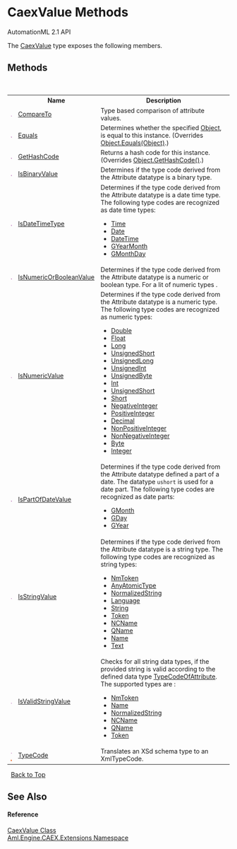 # CaexValue Methods
AutomationML 2.1 API 

The <a href="T_Aml_Engine_CAEX_Extensions_CaexValue">CaexValue</a> type exposes the following members.


## Methods
&nbsp;<table><tr><th></th><th>Name</th><th>Description</th></tr><tr><td>![Public method](media/pubmethod.gif "Public method")</td><td><a href="M_Aml_Engine_CAEX_Extensions_CaexValue_CompareTo">CompareTo</a></td><td>
Type based comparison of attribute values.</td></tr><tr><td>![Public method](media/pubmethod.gif "Public method")</td><td><a href="M_Aml_Engine_CAEX_Extensions_CaexValue_Equals">Equals</a></td><td>
Determines whether the specified <a href="https://docs.microsoft.com/dotnet/api/system.object" target="_parent" rel="noopener noreferrer">Object</a>, is equal to this instance.
 (Overrides <a href="https://docs.microsoft.com/dotnet/api/system.object.equals#System_Object_Equals_System_Object_" target="_parent" rel="noopener noreferrer">Object.Equals(Object)</a>.)</td></tr><tr><td>![Public method](media/pubmethod.gif "Public method")</td><td><a href="M_Aml_Engine_CAEX_Extensions_CaexValue_GetHashCode">GetHashCode</a></td><td>
Returns a hash code for this instance.
 (Overrides <a href="https://docs.microsoft.com/dotnet/api/system.object.gethashcode#System_Object_GetHashCode" target="_parent" rel="noopener noreferrer">Object.GetHashCode()</a>.)</td></tr><tr><td>![Public method](media/pubmethod.gif "Public method")</td><td><a href="M_Aml_Engine_CAEX_Extensions_CaexValue_IsBinaryValue">IsBinaryValue</a></td><td>
Determines if the type code derived from the Attribute datatype is a binary type.</td></tr><tr><td>![Public method](media/pubmethod.gif "Public method")</td><td><a href="M_Aml_Engine_CAEX_Extensions_CaexValue_IsDateTimeType">IsDateTimeType</a></td><td>
Determines if the type code derived from the Attribute datatype is a date time type. The following type codes are recognized as date time types:
&nbsp;<ul><li><a href="https://docs.microsoft.com/dotnet/api/system.xml.schema.xmltypecode" target="_parent" rel="noopener noreferrer">Time</a></li><li><a href="https://docs.microsoft.com/dotnet/api/system.xml.schema.xmltypecode" target="_parent" rel="noopener noreferrer">Date</a></li><li><a href="https://docs.microsoft.com/dotnet/api/system.xml.schema.xmltypecode" target="_parent" rel="noopener noreferrer">DateTime</a></li><li><a href="https://docs.microsoft.com/dotnet/api/system.xml.schema.xmltypecode" target="_parent" rel="noopener noreferrer">GYearMonth</a></li><li><a href="https://docs.microsoft.com/dotnet/api/system.xml.schema.xmltypecode" target="_parent" rel="noopener noreferrer">GMonthDay</a></li></ul></td></tr><tr><td>![Public method](media/pubmethod.gif "Public method")</td><td><a href="M_Aml_Engine_CAEX_Extensions_CaexValue_IsNumericOrBooleanValue">IsNumericOrBooleanValue</a></td><td>
Determines if the type code derived from the Attribute datatype is a numeric or boolean type. For a lit of numeric types .</td></tr><tr><td>![Public method](media/pubmethod.gif "Public method")</td><td><a href="M_Aml_Engine_CAEX_Extensions_CaexValue_IsNumericValue">IsNumericValue</a></td><td>
Determines if the type code derived from the Attribute datatype is a numeric type. The following type codes are recognized as numeric types:
&nbsp;<ul><li><a href="https://docs.microsoft.com/dotnet/api/system.xml.schema.xmltypecode" target="_parent" rel="noopener noreferrer">Double</a></li><li><a href="https://docs.microsoft.com/dotnet/api/system.xml.schema.xmltypecode" target="_parent" rel="noopener noreferrer">Float</a></li><li><a href="https://docs.microsoft.com/dotnet/api/system.xml.schema.xmltypecode" target="_parent" rel="noopener noreferrer">Long</a></li><li><a href="https://docs.microsoft.com/dotnet/api/system.xml.schema.xmltypecode" target="_parent" rel="noopener noreferrer">UnsignedShort</a></li><li><a href="https://docs.microsoft.com/dotnet/api/system.xml.schema.xmltypecode" target="_parent" rel="noopener noreferrer">UnsignedLong</a></li><li><a href="https://docs.microsoft.com/dotnet/api/system.xml.schema.xmltypecode" target="_parent" rel="noopener noreferrer">UnsignedInt</a></li><li><a href="https://docs.microsoft.com/dotnet/api/system.xml.schema.xmltypecode" target="_parent" rel="noopener noreferrer">UnsignedByte</a></li><li><a href="https://docs.microsoft.com/dotnet/api/system.xml.schema.xmltypecode" target="_parent" rel="noopener noreferrer">Int</a></li><li><a href="https://docs.microsoft.com/dotnet/api/system.xml.schema.xmltypecode" target="_parent" rel="noopener noreferrer">UnsignedShort</a></li><li><a href="https://docs.microsoft.com/dotnet/api/system.xml.schema.xmltypecode" target="_parent" rel="noopener noreferrer">Short</a></li><li><a href="https://docs.microsoft.com/dotnet/api/system.xml.schema.xmltypecode" target="_parent" rel="noopener noreferrer">NegativeInteger</a></li><li><a href="https://docs.microsoft.com/dotnet/api/system.xml.schema.xmltypecode" target="_parent" rel="noopener noreferrer">PositiveInteger</a></li><li><a href="https://docs.microsoft.com/dotnet/api/system.xml.schema.xmltypecode" target="_parent" rel="noopener noreferrer">Decimal</a></li><li><a href="https://docs.microsoft.com/dotnet/api/system.xml.schema.xmltypecode" target="_parent" rel="noopener noreferrer">NonPositiveInteger</a></li><li><a href="https://docs.microsoft.com/dotnet/api/system.xml.schema.xmltypecode" target="_parent" rel="noopener noreferrer">NonNegativeInteger</a></li><li><a href="https://docs.microsoft.com/dotnet/api/system.xml.schema.xmltypecode" target="_parent" rel="noopener noreferrer">Byte</a></li><li><a href="https://docs.microsoft.com/dotnet/api/system.xml.schema.xmltypecode" target="_parent" rel="noopener noreferrer">Integer</a></li></ul></td></tr><tr><td>![Public method](media/pubmethod.gif "Public method")</td><td><a href="M_Aml_Engine_CAEX_Extensions_CaexValue_IsPartOfDateValue">IsPartOfDateValue</a></td><td>
Determines if the type code derived from the Attribute datatype defined a part of a date. The datatype `ushort` is used for a date part. The following type codes are recognized as date parts:
&nbsp;<ul><li><a href="https://docs.microsoft.com/dotnet/api/system.xml.schema.xmltypecode" target="_parent" rel="noopener noreferrer">GMonth</a></li><li><a href="https://docs.microsoft.com/dotnet/api/system.xml.schema.xmltypecode" target="_parent" rel="noopener noreferrer">GDay</a></li><li><a href="https://docs.microsoft.com/dotnet/api/system.xml.schema.xmltypecode" target="_parent" rel="noopener noreferrer">GYear</a></li></ul></td></tr><tr><td>![Public method](media/pubmethod.gif "Public method")</td><td><a href="M_Aml_Engine_CAEX_Extensions_CaexValue_IsStringValue">IsStringValue</a></td><td>
Determines if the type code derived from the Attribute datatype is a string type. The following type codes are recognized as string types:
&nbsp;<ul><li><a href="https://docs.microsoft.com/dotnet/api/system.xml.schema.xmltypecode" target="_parent" rel="noopener noreferrer">NmToken</a></li><li><a href="https://docs.microsoft.com/dotnet/api/system.xml.schema.xmltypecode" target="_parent" rel="noopener noreferrer">AnyAtomicType</a></li><li><a href="https://docs.microsoft.com/dotnet/api/system.xml.schema.xmltypecode" target="_parent" rel="noopener noreferrer">NormalizedString</a></li><li><a href="https://docs.microsoft.com/dotnet/api/system.xml.schema.xmltypecode" target="_parent" rel="noopener noreferrer">Language</a></li><li><a href="https://docs.microsoft.com/dotnet/api/system.xml.schema.xmltypecode" target="_parent" rel="noopener noreferrer">String</a></li><li><a href="https://docs.microsoft.com/dotnet/api/system.xml.schema.xmltypecode" target="_parent" rel="noopener noreferrer">Token</a></li><li><a href="https://docs.microsoft.com/dotnet/api/system.xml.schema.xmltypecode" target="_parent" rel="noopener noreferrer">NCName</a></li><li><a href="https://docs.microsoft.com/dotnet/api/system.xml.schema.xmltypecode" target="_parent" rel="noopener noreferrer">QName</a></li><li><a href="https://docs.microsoft.com/dotnet/api/system.xml.schema.xmltypecode" target="_parent" rel="noopener noreferrer">Name</a></li><li><a href="https://docs.microsoft.com/dotnet/api/system.xml.schema.xmltypecode" target="_parent" rel="noopener noreferrer">Text</a></li></ul></td></tr><tr><td>![Public method](media/pubmethod.gif "Public method")</td><td><a href="M_Aml_Engine_CAEX_Extensions_CaexValue_IsValidStringValue">IsValidStringValue</a></td><td>
Checks for all string data types, if the provided string is valid according to the defined data type <a href="P_Aml_Engine_CAEX_Extensions_CaexValue_TypeCodeOfAttribute">TypeCodeOfAttribute</a>. The supported types are :
&nbsp;<ul><li><a href="https://docs.microsoft.com/dotnet/api/system.xml.schema.xmltypecode" target="_parent" rel="noopener noreferrer">NmToken</a></li><li><a href="https://docs.microsoft.com/dotnet/api/system.xml.schema.xmltypecode" target="_parent" rel="noopener noreferrer">Name</a></li><li><a href="https://docs.microsoft.com/dotnet/api/system.xml.schema.xmltypecode" target="_parent" rel="noopener noreferrer">NormalizedString</a></li><li><a href="https://docs.microsoft.com/dotnet/api/system.xml.schema.xmltypecode" target="_parent" rel="noopener noreferrer">NCName</a></li><li><a href="https://docs.microsoft.com/dotnet/api/system.xml.schema.xmltypecode" target="_parent" rel="noopener noreferrer">QName</a></li><li><a href="https://docs.microsoft.com/dotnet/api/system.xml.schema.xmltypecode" target="_parent" rel="noopener noreferrer">Token</a></li></ul></td></tr><tr><td>![Public method](media/pubmethod.gif "Public method")![Static member](media/static.gif "Static member")</td><td><a href="M_Aml_Engine_CAEX_Extensions_CaexValue_TypeCode">TypeCode</a></td><td>
Translates an XSd schema type to an XmlTypeCode.</td></tr></table>&nbsp;
<a href="#caexvalue-methods">Back to Top</a>

## See Also


#### Reference
<a href="T_Aml_Engine_CAEX_Extensions_CaexValue">CaexValue Class</a><br /><a href="N_Aml_Engine_CAEX_Extensions">Aml.Engine.CAEX.Extensions Namespace</a><br />